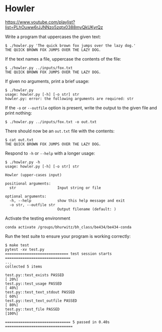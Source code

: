 # Howler

https://www.youtube.com/playlist?list=PLhOuww6rJJNNzo5zqtx0388myQkUKyrQz

Write a program that uppercases the given text:

```
$ ./howler.py 'The quick brown fox jumps over the lazy dog.'
THE QUICK BROWN FOX JUMPS OVER THE LAZY DOG.
```

If the text names a file, uppercase the contents of the file:

```
$ ./howler.py ../inputs/fox.txt
THE QUICK BROWN FOX JUMPS OVER THE LAZY DOG.
```

If given no arguments, print a brief usage:

```
$ ./howler.py
usage: howler.py [-h] [-o str] str
howler.py: error: the following arguments are required: str
```

If the `-o` or `--outfile` option is present, write the output to the given file and print nothing:

```
$ ./howler.py ../inputs/fox.txt -o out.txt
```

There should now be an `out.txt` file with the contents:

```
$ cat out.txt
THE QUICK BROWN FOX JUMPS OVER THE LAZY DOG.
```

Respond to `-h` or `--help` with a longer usage:

```
$ ./howler.py -h
usage: howler.py [-h] [-o str] str

Howler (upper-cases input)

positional arguments:
  str                   Input string or file

optional arguments:
  -h, --help            show this help message and exit
  -o str, --outfile str
                        Output filename (default: )
```

Activate the testing environment
```
conda activate /groups/bhurwitz/bh_class/be434/be434-conda
```

Run the test suite to ensure your program is working correctly:

```
$ make test
pytest -xv test.py
============================= test session starts ==============================
...
collected 5 items

test.py::test_exists PASSED                                              [ 20%]
test.py::test_usage PASSED                                               [ 40%]
test.py::test_text_stdout PASSED                                         [ 60%]
test.py::test_text_outfile PASSED                                        [ 80%]
test.py::test_file PASSED                                                [100%]

============================== 5 passed in 0.40s ===============================
```
